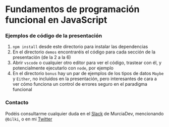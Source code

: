 Fundamentos de programación funcional en JavaScript
===

### Ejemplos de código de la presentación

1. `npm install` desde este directorio para instalar las dependencias
2. En el directorio `demos` encontraréis el código para cada sección de la presentación (de la 2 a la 6)
3. Abrir `vscode` o cualquier otro editor para ver el código, trastear con él, y potencialmente ejecutarlo con `node`, por ejemplo
4. En el directorio `bonus` hay un par de ejemplos de los tipos de datos `Maybe` y `Either`, no incluidos en la presentación, pero interesantes de cara a ver cómo funciona un control de errores seguro en el paradigma funcional

### Contacto

Podéis consultarme cualquier duda en el [Slack](https://murciadev.slack.com/) de MurciaDev, mencionando `@bilki`, o en mi [Twitter](https://twitter.com/bilki)